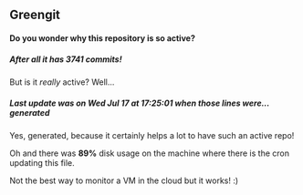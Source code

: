 ## Greengit

#### Do you wonder why this repository is so active?

##### After all it has 3741 commits!

But is it *really* active? Well...

##### Last update was on Wed Jul 17 at 17:25:01 when those lines were... generated

Yes, generated, because it certainly helps a lot to have such an active repo!

Oh and there was **89%** disk usage on the machine
where there is the cron updating this file.

Not the best way to monitor a VM in the cloud but it works! :)
